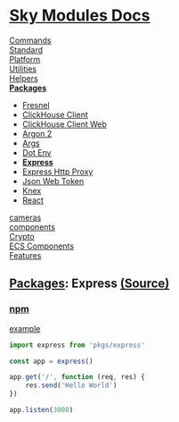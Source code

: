 <!--- This Express was auto-generated using "pnpm exec sky readme" --> 

# [Sky Modules Docs](../../README.md)

[Commands](..%2F..%2F%5Fcommands%2FREADME.md)   
[Standard](..%2F..%2Fstandard%2FREADME.md)   
[Platform](..%2F..%2Fplatform%2FREADME.md)   
[Utilities](..%2F..%2Futilities%2FREADME.md)   
[Helpers](..%2F..%2Fhelpers%2FREADME.md)   
**[Packages](..%2F..%2Fpkgs%2FREADME.md)**   
* [Fresnel](..%2F..%2Fpkgs%2F%40artsy%2Ffresnel%2FREADME.md)
* [ClickHouse Client](..%2F..%2Fpkgs%2F%40clickhouse%2Fclient%2FREADME.md)
* [ClickHouse Client Web](..%2F..%2Fpkgs%2F%40clickhouse%2Fclient-web%2FREADME.md)
* [Argon 2](..%2F..%2Fpkgs%2Fargon2%2FREADME.md)
* [Args](..%2F..%2Fpkgs%2Fargs%2FREADME.md)
* [Dot Env](..%2F..%2Fpkgs%2Fdotenv%2FREADME.md)
* **[Express](..%2F..%2Fpkgs%2Fexpress%2FREADME.md)**
* [Express Http Proxy](..%2F..%2Fpkgs%2Fexpress-http-proxy%2FREADME.md)
* [Json Web Token](..%2F..%2Fpkgs%2Fjsonwebtoken%2FREADME.md)
* [Knex](..%2F..%2Fpkgs%2Fknex%2FREADME.md)
* [React](..%2F..%2Fpkgs%2Freact%2FREADME.md)
  
[cameras](..%2F..%2Fcameras%2FREADME.md)   
[components](..%2F..%2Fcomponents%2FREADME.md)   
[Crypto](..%2F..%2Fcrypto%2FREADME.md)   
[ECS Components](..%2F..%2Fecs%2FREADME.md)   
[Features](..%2F..%2Ffeatures%2FREADME.md)   

## [Packages](..%2F..%2Fpkgs%2FREADME.md): Express [(Source)](..%2F..%2Fpkgs%2Fexpress%2F)

  
### [npm](https://www.npmjs.com/package/express)

[example](../../%5Fexamples/pkgs/express)

```ts
import express from 'pkgs/express'

const app = express()

app.get('/', function (req, res) {
    res.send('Hello World')
})

app.listen(3000)

```